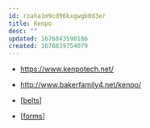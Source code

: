 ```yaml
---
id: rzaha1m9cd96kxgwgb0d3er
title: Kenpo
desc: ""
updated: 1676843590186
created: 1676839754079
---
```


- https://www.kenpotech.net/
- http://www.bakerfamily4.net/kenpo/

- [[belts]]
- [[forms]]

[//begin]: # "Autogenerated link references for markdown compatibility"
[belts]: belts "belts"
[forms]: forms "forms"
[//end]: # "Autogenerated link references"

